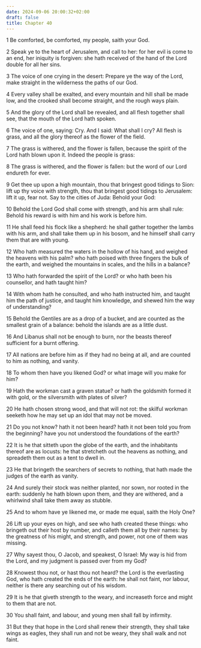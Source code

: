 ```yaml
---
date: 2024-09-06 20:00:32+02:00
draft: false
title: Chapter 40
---
```




1 Be comforted, be comforted, my people, saith your God.

2 Speak ye to the heart of Jerusalem, and call to her: for her evil is come to an end, her iniquity is forgiven: she hath received of the hand of the Lord double for all her sins.

3 The voice of one crying in the desert: Prepare ye the way of the Lord, make straight in the wilderness the paths of our God.

4 Every valley shall be exalted, and every mountain and hill shall be made low, and the crooked shall become straight, and the rough ways plain.

5 And the glory of the Lord shall be revealed, and all flesh together shall see, that the mouth of the Lord hath spoken.

6 The voice of one, saying: Cry. And I said: What shall I cry? All flesh is grass, and all the glory thereof as the flower of the field.

7 The grass is withered, and the flower is fallen, because the spirit of the Lord hath blown upon it. Indeed the people is grass:

8 The grass is withered, and the flower is fallen: but the word of our Lord endureth for ever.

9 Get thee up upon a high mountain, thou that bringest good tidings to Sion: lift up thy voice with strength, thou that bringest good tidings to Jerusalem: lift it up, fear not. Say to the cities of Juda: Behold your God:

10 Behold the Lord God shall come with strength, and his arm shall rule: Behold his reward is with him and his work is before him.

11 He shall feed his flock like a shepherd: he shall gather together the lambs with his arm, and shall take them up in his bosom, and he himself shall carry them that are with young.

12 Who hath measured the waters in the hollow of his hand, and weighed the heavens with his palm? who hath poised with three fingers the bulk of the earth, and weighed the mountains in scales, and the hills in a balance?

13 Who hath forwarded the spirit of the Lord? or who hath been his counsellor, and hath taught him?

14 With whom hath he consulted, and who hath instructed him, and taught him the path of justice, and taught him knowledge, and shewed him the way of understanding?

15 Behold the Gentiles are as a drop of a bucket, and are counted as the smallest grain of a balance: behold the islands are as a little dust.

16 And Libanus shall not be enough to burn, nor the beasts thereof sufficient for a burnt offering.

17 All nations are before him as if they had no being at all, and are counted to him as nothing, and vanity.

18 To whom then have you likened God? or what image will you make for him?

19 Hath the workman cast a graven statue? or hath the goldsmith formed it with gold, or the silversmith with plates of silver?

20 He hath chosen strong wood, and that will not rot: the skilful workman seeketh how he may set up an idol that may not be moved.

21 Do you not know? hath it not been heard? hath it not been told you from the beginning? have you not understood the foundations of the earth?

22 It is he that sitteth upon the globe of the earth, and the inhabitants thereof are as locusts: he that stretcheth out the heavens as nothing, and spreadeth them out as a tent to dwell in.

23 He that bringeth the searchers of secrets to nothing, that hath made the judges of the earth as vanity.

24 And surely their stock was neither planted, nor sown, nor rooted in the earth: suddenly he hath blown upon them, and they are withered, and a whirlwind shall take them away as stubble.

25 And to whom have ye likened me, or made me equal, saith the Holy One?

26 Lift up your eyes on high, and see who hath created these things: who bringeth out their host by number, and calleth them all by their names: by the greatness of his might, and strength, and power, not one of them was missing.

27 Why sayest thou, O Jacob, and speakest, O Israel: My way is hid from the Lord, and my judgment is passed over from my God?

28 Knowest thou not, or hast thou not heard? the Lord is the everlasting God, who hath created the ends of the earth: he shall not faint, nor labour, neither is there any searching out of his wisdom.

29 It is he that giveth strength to the weary, and increaseth force and might to them that are not.

30 You shall faint, and labour, and young men shall fall by infirmity.

31 But they that hope in the Lord shall renew their strength, they shall take wings as eagles, they shall run and not be weary, they shall walk and not faint.

